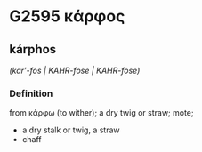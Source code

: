 # G2595 κάρφος

## kárphos

_(kar'-fos | KAHR-fose | KAHR-fose)_

### Definition

from κάρφω (to wither); a dry twig or straw; mote; 

- a dry stalk or twig, a straw
- chaff
